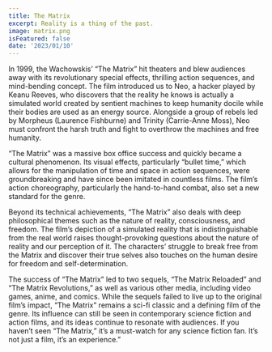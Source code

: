 ```yaml
---
title: The Matrix
excerpt: Reality is a thing of the past.
image: matrix.png
isFeatured: false
date: '2023/01/10'
---
```


In 1999, the Wachowskis’ “The Matrix” hit theaters and blew audiences away with its revolutionary special effects, thrilling action sequences, and mind-bending concept. The film introduced us to Neo, a hacker played by Keanu Reeves, who discovers that the reality he knows is actually a simulated world created by sentient machines to keep humanity docile while their bodies are used as an energy source. Alongside a group of rebels led by Morpheus (Laurence Fishburne) and Trinity (Carrie-Anne Moss), Neo must confront the harsh truth and fight to overthrow the machines and free humanity.

“The Matrix” was a massive box office success and quickly became a cultural phenomenon. Its visual effects, particularly “bullet time,” which allows for the manipulation of time and space in action sequences, were groundbreaking and have since been imitated in countless films. The film’s action choreography, particularly the hand-to-hand combat, also set a new standard for the genre.

Beyond its technical achievements, “The Matrix” also deals with deep philosophical themes such as the nature of reality, consciousness, and freedom. The film’s depiction of a simulated reality that is indistinguishable from the real world raises thought-provoking questions about the nature of reality and our perception of it. The characters’ struggle to break free from the Matrix and discover their true selves also touches on the human desire for freedom and self-determination.

The success of “The Matrix” led to two sequels, “The Matrix Reloaded” and “The Matrix Revolutions,” as well as various other media, including video games, anime, and comics. While the sequels failed to live up to the original film’s impact, “The Matrix” remains a sci-fi classic and a defining film of the genre. Its influence can still be seen in contemporary science fiction and action films, and its ideas continue to resonate with audiences. If you haven’t seen “The Matrix,” it’s a must-watch for any science fiction fan. It’s not just a film, it’s an experience.”
